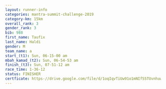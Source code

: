 ```yaml
---
layout: runner-info 
categories: mantra-summit-challenge-2019 
category-km: 15km 
overall_rank: 3
gender_rank: 3
bib: 988
first_name: Taufix
last_name: Haldi
gender: M
team_name: a
start_(t1): Sun, 06-15-00 am
mbah_kamad_(t2): Sun, 06-54-53 am
finish_(t3): Sun, 07-51-12 am
race_time: 1-36-12
status: FINISHER
certficate: https-//drive.google.com/file/d/1oqIqvTiUw91o1mNIf55TUvnhuwSq1YGd/view?usp=sharing
---
```

